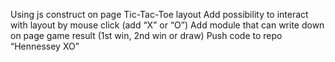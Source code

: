 Using js construct on page Tic-Tac-Toe layout
Add possibility to interact with layout by mouse click (add “X” or “O”)
Add module that can write down on page game result (1st win, 2nd win or draw)
Push code to repo “Hennessey XO”
